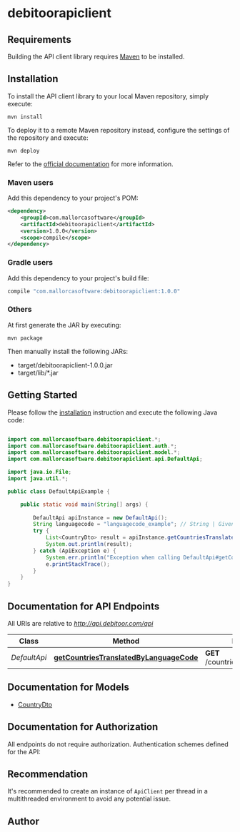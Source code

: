 # debitoorapiclient

## Requirements

Building the API client library requires [Maven](https://maven.apache.org/) to be installed.

## Installation

To install the API client library to your local Maven repository, simply execute:

```shell
mvn install
```

To deploy it to a remote Maven repository instead, configure the settings of the repository and execute:

```shell
mvn deploy
```

Refer to the [official documentation](https://maven.apache.org/plugins/maven-deploy-plugin/usage.html) for more information.

### Maven users

Add this dependency to your project's POM:

```xml
<dependency>
    <groupId>com.mallorcasoftware</groupId>
    <artifactId>debitoorapiclient</artifactId>
    <version>1.0.0</version>
    <scope>compile</scope>
</dependency>
```

### Gradle users

Add this dependency to your project's build file:

```groovy
compile "com.mallorcasoftware:debitoorapiclient:1.0.0"
```

### Others

At first generate the JAR by executing:

    mvn package

Then manually install the following JARs:

* target/debitoorapiclient-1.0.0.jar
* target/lib/*.jar

## Getting Started

Please follow the [installation](#installation) instruction and execute the following Java code:

```java

import com.mallorcasoftware.debitoorapiclient.*;
import com.mallorcasoftware.debitoorapiclient.auth.*;
import com.mallorcasoftware.debitoorapiclient.model.*;
import com.mallorcasoftware.debitoorapiclient.api.DefaultApi;

import java.io.File;
import java.util.*;

public class DefaultApiExample {

    public static void main(String[] args) {
        
        DefaultApi apiInstance = new DefaultApi();
        String languagecode = "languagecode_example"; // String | Given language code
        try {
            List<CountryDto> result = apiInstance.getCountriesTranslatedByLanguageCode(languagecode);
            System.out.println(result);
        } catch (ApiException e) {
            System.err.println("Exception when calling DefaultApi#getCountriesTranslatedByLanguageCode");
            e.printStackTrace();
        }
    }
}

```

## Documentation for API Endpoints

All URIs are relative to *http://api.debitoor.com/api*

Class | Method | HTTP request | Description
------------ | ------------- | ------------- | -------------
*DefaultApi* | [**getCountriesTranslatedByLanguageCode**](docs/DefaultApi.md#getCountriesTranslatedByLanguageCode) | **GET** /countries/{languagecode}/v1 | 


## Documentation for Models

 - [CountryDto](docs/CountryDto.md)


## Documentation for Authorization

All endpoints do not require authorization.
Authentication schemes defined for the API:

## Recommendation

It's recommended to create an instance of `ApiClient` per thread in a multithreaded environment to avoid any potential issue.

## Author



